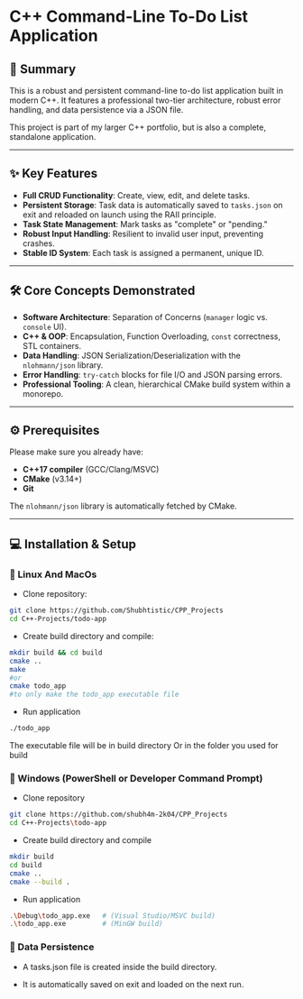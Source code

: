 
# C++ Command-Line To-Do List Application

## 📝 Summary
This is a robust and persistent command-line to-do list application built in modern C++. It features a professional two-tier architecture, robust error handling, and data persistence via a JSON file.

This project is part of my larger C++ portfolio, but is also a complete, standalone application.

---

## ✨ Key Features
- **Full CRUD Functionality**: Create, view, edit, and delete tasks.
- **Persistent Storage**: Task data is automatically saved to `tasks.json` on exit and reloaded on launch using the RAII principle.
- **Task State Management**: Mark tasks as "complete" or "pending."
- **Robust Input Handling**: Resilient to invalid user input, preventing crashes.
- **Stable ID System**: Each task is assigned a permanent, unique ID.

---

## 🛠️ Core Concepts Demonstrated
- **Software Architecture**: Separation of Concerns (`manager` logic vs. `console` UI).
- **C++ & OOP**: Encapsulation, Function Overloading, `const` correctness, STL containers.
- **Data Handling**: JSON Serialization/Deserialization with the `nlohmann/json` library.
- **Error Handling**: `try-catch` blocks for file I/O and JSON parsing errors.
- **Professional Tooling**: A clean, hierarchical CMake build system within a monorepo.

---

## ⚙️ Prerequisites
Please make sure you already have:
- **C++17 compiler** (GCC/Clang/MSVC)
- **CMake** (v3.14+)
- **Git**

The `nlohmann/json` library is automatically fetched by CMake.

---

## 💻 Installation & Setup

### 🔹 Linux And MacOs

- Clone repository:
```bash
git clone https://github.com/Shubhtistic/CPP_Projects
cd C++-Projects/todo-app
```

- Create build directory and compile:
```bash
mkdir build && cd build
cmake ..
make
#or 
cmake todo_app
#to only make the todo_app executable file
```

- Run application
```bash
./todo_app
```
The executable file will be in build directory
Or in the folder you used for build

### 🔹 Windows (PowerShell or Developer Command Prompt)
- Clone repository
```bash
git clone https://github.com/shubh4m-2k04/CPP_Projects
cd C++-Projects\todo-app
```

- Create build directory and compile
```bash
mkdir build
cd build
cmake ..
cmake --build .
```

- Run application
```bash
.\Debug\todo_app.exe   # (Visual Studio/MSVC build)
.\todo_app.exe         # (MinGW build)
```
### 📂 Data Persistence

- A tasks.json file is created inside the build directory.

- It is automatically saved on exit and loaded on the next run.


